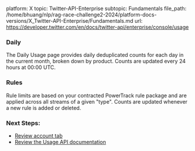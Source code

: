 platform: X
topic: Twitter-API-Enterprise
subtopic: Fundamentals
file_path: /home/bhuang/nlp/rag-race-challenge2-2024/platform-docs-versions/X_Twitter-API-Enterprise/Fundamentals.md
url: https://developer.twitter.com/en/docs/twitter-api/enterprise/console/usage

### Daily

The Daily Usage page provides daily deduplicated counts for each day in the current month, broken down by product. Counts are updated every 24 hours at 00:00 UTC.

### Rules

Rule limits are based on your contracted PowerTrack rule package and are applied across all streams of a given "type". Counts are updated whenever a new rule is added or deleted.

  
  

### Next Steps:

* [Review account tab](https://developer.twitter.com/en/docs/twitter-api/enterprise/console/account.html)
* [Review the Usage API documentation](https://developer.twitter.com/en/docs/twitter-api/enterprise/usage-api/overview.html)